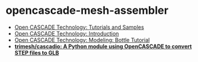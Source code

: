 opencascade-mesh-assembler
==========================
- [Open CASCADE Technology: Tutorials and Samples](https://dev.opencascade.org/doc/overview/html/samples.html)
- [Open CASCADE Technology: Introduction](https://dev.opencascade.org/doc/overview/html/#intro_req_cpp)
- [Open CASCADE Technology: Modeling: Bottle Tutorial](https://dev.opencascade.org/doc/overview/html/occt__tutorial.html)
- [**trimesh/cascadio: A Python module using OpenCASCADE to convert STEP files to GLB**](https://github.com/trimesh/cascadio)
